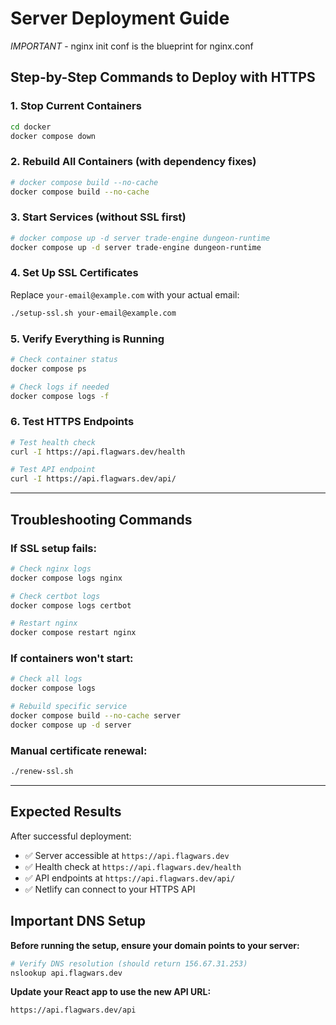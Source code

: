 # Server Deployment Guide

_IMPORTANT_ - nginx init conf is the blueprint for nginx.conf

## Step-by-Step Commands to Deploy with HTTPS

### 1. Stop Current Containers
```bash
cd docker
docker compose down
```

### 2. Rebuild All Containers (with dependency fixes)
```bash
# docker compose build --no-cache
docker compose build --no-cache
```

### 3. Start Services (without SSL first)
```bash
# docker compose up -d server trade-engine dungeon-runtime
docker compose up -d server trade-engine dungeon-runtime
```

### 4. Set Up SSL Certificates
Replace `your-email@example.com` with your actual email:
```bash
./setup-ssl.sh your-email@example.com
```

### 5. Verify Everything is Running
```bash
# Check container status
docker compose ps

# Check logs if needed
docker compose logs -f
```

### 6. Test HTTPS Endpoints
```bash
# Test health check
curl -I https://api.flagwars.dev/health

# Test API endpoint
curl -I https://api.flagwars.dev/api/
```

---

## Troubleshooting Commands

### If SSL setup fails:
```bash
# Check nginx logs
docker compose logs nginx

# Check certbot logs
docker compose logs certbot

# Restart nginx
docker compose restart nginx
```

### If containers won't start:
```bash
# Check all logs
docker compose logs

# Rebuild specific service
docker compose build --no-cache server
docker compose up -d server
```

### Manual certificate renewal:
```bash
./renew-ssl.sh
```

---

## Expected Results

After successful deployment:
- ✅ Server accessible at `https://api.flagwars.dev`
- ✅ Health check at `https://api.flagwars.dev/health`
- ✅ API endpoints at `https://api.flagwars.dev/api/`
- ✅ Netlify can connect to your HTTPS API

## Important DNS Setup

**Before running the setup, ensure your domain points to your server:**
```bash
# Verify DNS resolution (should return 156.67.31.253)
nslookup api.flagwars.dev
```

**Update your React app to use the new API URL:**
```
https://api.flagwars.dev/api
```
